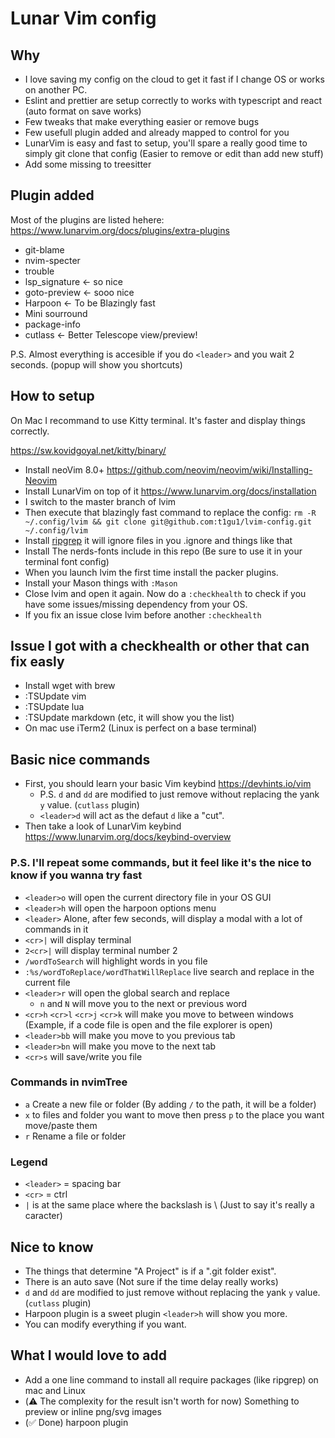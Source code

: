 # Lunar Vim config

## Why

- I love saving my config on the cloud to get it fast if I change OS or works on another PC.
- Eslint and prettier are setup correctly to works with typescript and react (auto format on save works)
- Few tweaks that make everything easier or remove bugs
- Few usefull plugin added and already mapped to control for you
- LunarVim is easy and fast to setup, you'll spare a really good time to simply git clone that config (Easier to remove or edit than add new stuff)
- Add some missing to treesitter

## Plugin added

Most of the plugins are listed hehere: <https://www.lunarvim.org/docs/plugins/extra-plugins>

- git-blame
- nvim-specter
- trouble
- lsp_signature <- so nice
- goto-preview <- sooo nice
- Harpoon <- To be Blazingly fast
- Mini sourround
- package-info
- cutlass <- Better Telescope view/preview!

P.S. Almost everything is accesible if you do `<leader>` and you wait 2 seconds. (popup will show you shortcuts)

## How to setup

On Mac I recommand to use Kitty terminal.
It's faster and display things correctly.

<https://sw.kovidgoyal.net/kitty/binary/>

- Install neoVim 8.0+ <https://github.com/neovim/neovim/wiki/Installing-Neovim>
- Install LunarVim on top of it <https://www.lunarvim.org/docs/installation>
- I switch to the master branch of lvim
- Then execute that blazingly fast command to replace the config: `rm -R ~/.config/lvim && git clone git@github.com:t1gu1/lvim-config.git ~/.config/lvim`
- Install [ripgrep](https://github.com/BurntSushi/ripgrep) it will ignore files in you .ignore and things like that
- Install The nerds-fonts include in this repo (Be sure to use it in your terminal font config)
- When you launch lvim the first time install the packer plugins.
- Install your Mason things with `:Mason`
- Close lvim and open it again. Now do a `:checkhealth` to check if you have some issues/missing dependency from your OS.
- If you fix an issue close lvim before another `:checkhealth`

## Issue I got with a checkhealth or other that can fix easly

- Install wget with brew
- :TSUpdate vim
- :TSUpdate lua
- :TSUpdate markdown (etc, it will show you the list)
- On mac use iTerm2 (Linux is perfect on a base terminal)

## Basic nice commands

- First, you should learn your basic Vim keybind <https://devhints.io/vim>
  - P.S. `d` and `dd` are modified to just remove without replacing the yank `y` value. (`cutlass` plugin)
  - `<leader>d` will act as the defaut `d` like a "cut".
- Then take a look of LunarVim keybind <https://www.lunarvim.org/docs/keybind-overview>

### P.S. I'll repeat some commands, but it feel like it's the nice to know if you wanna try fast

- `<leader>o` will open the current directory file in your OS GUI
- `<leader>h` will open the harpoon options menu
- `<leader>` Alone, after few seconds, will display a modal with a lot of commands in it
- `<cr>|` will display terminal
- `2<cr>|` will display terminal number 2
- `/wordToSearch` will highlight words in you file
- `:%s/wordToReplace/wordThatWillReplace` live search and replace in the current file
- `<leader>r` will open the global search and replace
  - `n` and `N` will move you to the next or previous word
- `<cr>h` `<cr>l` `<cr>j` `<cr>k` will make you move to between windows (Example, if a code file is open and the file explorer is open)
- `<leader>bb` will make you move to you previous tab
- `<leader>bn` will make you move to the next tab
- `<cr>s` will save/write you file

### Commands in nvimTree

- `a` Create a new file or folder (By adding `/` to the path, it will be a folder)
- `x` to files and folder you want to move then press `p` to the place you want move/paste them
- `r` Rename a file or folder

### Legend

- `<leader>` = spacing bar
- `<cr>` = ctrl
- `|` is at the same place where the backslash is \ (Just to say it's really a caracter)

## Nice to know

- The things that determine "A Project" is if a ".git folder exist".
- There is an auto save (Not sure if the time delay really works)
- `d` and `dd` are modified to just remove without replacing the yank `y` value. (`cutlass` plugin)
- Harpoon plugin is a sweet plugin `<leader>h` will show you more.
- You can modify everything if you want.

## What I would love to add


- Add a one line command to install all require packages (like ripgrep) on mac and Linux
- (⚠️ The complexity for the result isn't worth for now) Something to preview or inline png/svg images 
- (✅ Done) harpoon plugin
